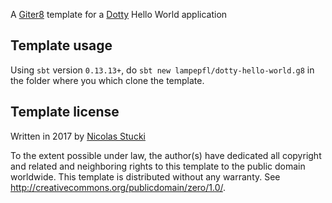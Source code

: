 A [Giter8][g8] template for a [Dotty] Hello World application

Template usage
--------------
Using `sbt` version `0.13.13+`, do `sbt new lampepfl/dotty-hello-world.g8` in the folder where you which clone the template.

Template license
----------------
Written in 2017 by [Nicolas Stucki]

To the extent possible under law, the author(s) have dedicated all copyright and related
and neighboring rights to this template to the public domain worldwide.
This template is distributed without any warranty. See <http://creativecommons.org/publicdomain/zero/1.0/>.

[g8]: http://www.foundweekends.org/giter8/
[Dotty]: http://dotty.epfl.ch/
[Nicolas Stucki]: https://github.com/nicolasstucki
